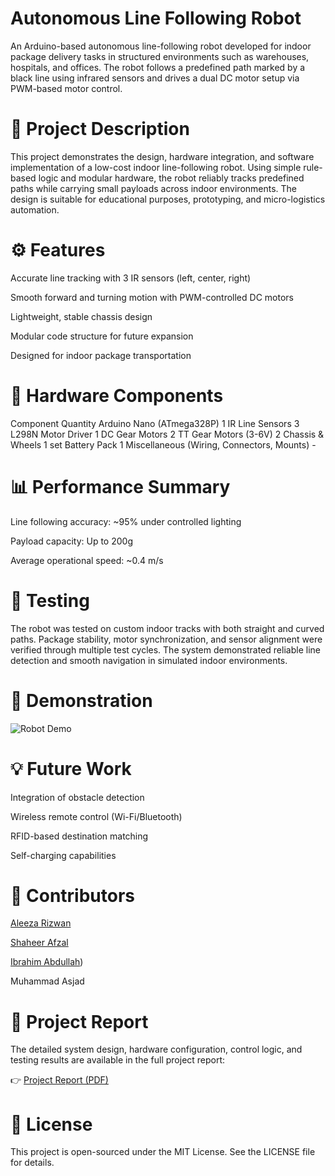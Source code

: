 # Autonomous Line Following Robot
An Arduino-based autonomous line-following robot developed for indoor package delivery tasks in structured environments such as warehouses, hospitals, and offices. The robot follows a predefined path marked by a black line using infrared sensors and drives a dual DC motor setup via PWM-based motor control.

# 📖 Project Description
This project demonstrates the design, hardware integration, and software implementation of a low-cost indoor line-following robot. Using simple rule-based logic and modular hardware, the robot reliably tracks predefined paths while carrying small payloads across indoor environments. The design is suitable for educational purposes, prototyping, and micro-logistics automation.

# ⚙️ Features
Accurate line tracking with 3 IR sensors (left, center, right)

Smooth forward and turning motion with PWM-controlled DC motors

Lightweight, stable chassis design

Modular code structure for future expansion

Designed for indoor package transportation

# 🔧 Hardware Components
Component	Quantity
Arduino Nano (ATmega328P)	1
IR Line Sensors	3
L298N Motor Driver	1
DC Gear Motors	2
TT Gear Motors (3-6V)	2
Chassis & Wheels	1 set
Battery Pack	1
Miscellaneous (Wiring, Connectors, Mounts)	-

# 📊 Performance Summary
Line following accuracy: ~95% under controlled lighting

Payload capacity: Up to 200g

Average operational speed: ~0.4 m/s

# 🧪 Testing
The robot was tested on custom indoor tracks with both straight and curved paths. Package stability, motor synchronization, and sensor alignment were verified through multiple test cycles. The system demonstrated reliable line detection and smooth navigation in simulated indoor environments.

# 📸 Demonstration

![Robot Demo](images/robot_demo.jpg)

# 💡 Future Work
Integration of obstacle detection

Wireless remote control (Wi-Fi/Bluetooth)

RFID-based destination matching

Self-charging capabilities

# 👥 Contributors
[Aleeza Rizwan](https://github.com/its-aleezA)

[Shaheer Afzal](https://github.com/ShaheerAfzal)

[Ibrahim Abdullah](https://github.com/Ibrahim5570))

Muhammad Asjad

# 📄 Project Report
The detailed system design, hardware configuration, control logic, and testing results are available in the full project report:

👉 [Project Report (PDF)](report/Project_Report.pdf)

# 🔖 License
This project is open-sourced under the MIT License. See the LICENSE file for details.
